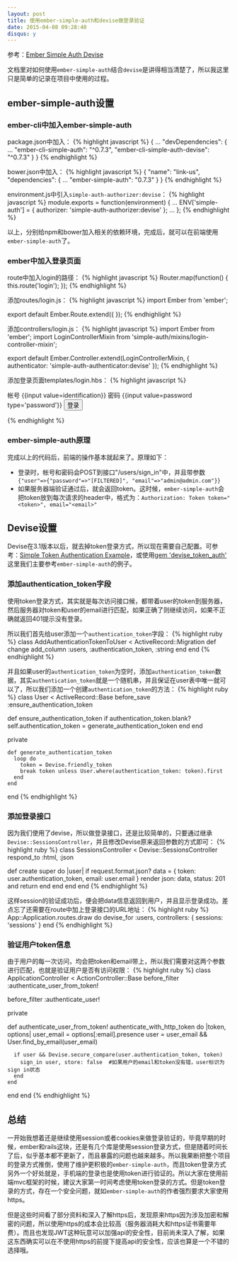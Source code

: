 ```yaml
---
layout: post
title: 使用ember-simple-auth和devise做登录验证
date: 2015-04-08 09:28:40
disqus: y
---
```


参考：[Ember Simple Auth Devise](https://github.com/simplabs/ember-simple-auth/tree/master/packages/ember-simple-auth-devise)  

文档里对如何使用`ember-simple-auth`结合`devise`是讲得相当清楚了，所以我这里只是简单的记录在项目中使用的过程。

## ember-simple-auth设置

### ember-cli中加入ember-simple-auth

package.json中加入：
{% highlight javascript %}
{
  ...
  "devDependencies": {
    ...
    "ember-cli-simple-auth": "^0.7.3",
    "ember-cli-simple-auth-devise": "^0.7.3"
  }
}
{% endhighlight %}

bower.json中加入：
{% highlight javascript %}
{
  "name": "link-us",
  "dependencies": {
    ...
    "ember-simple-auth": "0.7.3"
  }
}
{% endhighlight %}

environment.js中引入`simple-auth-authorizer:devise`：
{% highlight javascript %}
module.exports = function(environment) {
  ...
  ENV['simple-auth'] = {
    authorizer: 'simple-auth-authorizer:devise'
  };
  ...
};
{% endhighlight %}

以上，分别给npm和bower加入相关的依赖环境，完成后，就可以在前端使用`ember-simple-auth`了。

### ember中加入登录页面

route中加入login的路径：
{% highlight javascript %}
Router.map(function() {
  this.route('login');
});
{% endhighlight %}

添加routes/login.js：
{% highlight javascript %}
import Ember from 'ember';

export default Ember.Route.extend({
});
{% endhighlight %}

添加controllers/login.js：
{% highlight javascript %}
import Ember from 'ember';
import LoginControllerMixin from 'simple-auth/mixins/login-controller-mixin';

export default Ember.Controller.extend(LoginControllerMixin, {
  authenticator: 'simple-auth-authenticator:devise'
});
{% endhighlight %}

添加登录页面templates/login.hbs：
{% highlight javascript %}
<form {{action 'authenticate' on='submit'}}>
  <label for="identification">帐号</label>
  {{input value=identification}}
  <label for="password">密码</label>
  {{input value=password type='password'}}
  <button type="submit">登录</button>
</form>
{% endhighlight %}

### ember-simple-auth原理
完成以上的代码后，前端的操作基本就起来了。原理如下：   
* 登录时，帐号和密码会POST到接口"/users/sign_in"中，并且带参数`{"user"=>{"password"=>"[FILTERED]", "email"=>"admin@admin.com"}}`
* 如果服务器端验证通过后，就会返回token。这时候，`ember-simple-auth`会把token放到每次请求的header中，格式为：`Authorization: Token token="<token>", email="<email>"`

## Devise设置

Devise在3.1版本以后，就去掉token登录方式，所以现在需要自己配置。可参考：[Simple Token Authentication Example](https://gist.github.com/josevalim/fb706b1e933ef01e4fb6)，或使用[gem 'devise_token_auth'](https://github.com/lynndylanhurley/devise_token_auth)
这里我们主要参考`ember-simple-auth`的例子。

### 添加authentication_token字段
使用token登录方式，其实就是每次访问接口候，都带着user的token到服务器，然后服务器对token和user的email进行匹配，如果正确了则继续访问，如果不正确就返回401提示没有登录。

所以我们首先给user添加一个`authentication_token`字段：
{% highlight ruby %}
class AddAuthenticationTokenToUser < ActiveRecord::Migration
  def change
    add_column :users, :authentication_token, :string
  end
end
{% endhighlight %}

并且如果user的`authentication_token`为空时，添加`authentication_token`数据，其实`authentication_token`就是一个随机串，并且保证在user表中唯一就可以了，所以我们添加一个创建`authentication_token`的方法：
{% highlight ruby %}
class User < ActiveRecord::Base
  before_save :ensure_authentication_token

  def ensure_authentication_token
    if authentication_token.blank?
      self.authentication_token = generate_authentication_token
    end
  end

  private

    def generate_authentication_token
      loop do
        token = Devise.friendly_token
        break token unless User.where(authentication_token: token).first
      end
    end
end
{% endhighlight %}

### 添加登录接口
因为我们使用了devise，所以做登录接口，还是比较简单的，只要通过继承`Devise::SessionsController`，并且修改Devise原来返回参数的方式即可：
{% highlight ruby %}
class SessionsController < Devise::SessionsController
  respond_to :html, :json

  def create
    super do |user|
      if request.format.json?
        data = {
          token: user.authentication_token,
          email: user.email
        }
        render json: data, status: 201 and return
      end
    end
  end
end
{% endhighlight %}

这样session的验证成功后，便会把data信息返回到用户，并且显示登录成功。差点忘了还需要在route中加上登录接口的URL地址：
{% highlight ruby %}
App::Application.routes.draw do
  devise_for :users, controllers: { sessions: 'sessions' }
end
{% endhighlight %}

### 验证用户token信息
由于用户的每一次访问，均会把token和email带上，所以我们需要对这两个参数进行匹配，也就是验证用户是否有访问权限：
{% highlight ruby %}
class ApplicationController < ActionController::Base
  before_filter :authenticate_user_from_token!

  before_filter :authenticate_user!

  private

  def authenticate_user_from_token!
    authenticate_with_http_token do |token, options|
      user_email = options[:email].presence
      user = user_email && User.find_by_email(user_email)

      if user && Devise.secure_compare(user.authentication_token, token)
        sign_in user, store: false  #如果用户的email和token没有错，user标识为sign in状态
      end
    end
  end
end
{% endhighlight %}

## 总结
一开始我想着还是继续使用session或者cookies来做登录验证的，毕竟早期的时候，ember和rails这块，还是有几个库是使用session登录方式，但是随着时间长了后，似乎基本都不更新了，而且暴露的问题也越来越多。所以我果断把整个项目的登录方式推倒，使用了维护更积极的`ember-simple-auth`，而且token登录方式另外一个好处就是，手机端的登录也是使用token进行验证的。所以大家在使用前端mvc框架的时候，建议大家第一时间考虑使用token登录的方式。但是token登录的方式，存在一个安全问题，就如`ember-simple-auth`的作者强烈要求大家使用https。

但是这些时间看了部分资料和深入了解https后，发现原来https因为涉及加密和解密的问题，所以使用https的成本会比较高（服务器消耗大和https证书需要年费）。而且也发现JWT这种玩意可以加强api的安全性，目前尚未深入了解，如果这东西确实可以在不使用https的前提下提高api的安全性，应该也算是一个不错的选择哦。
